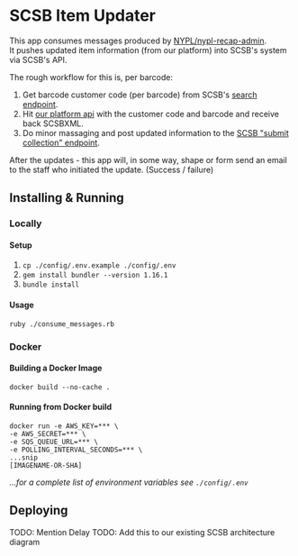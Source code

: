 # SCSB Item Updater

This app consumes messages produced by [NYPL/nypl-recap-admin](https://github.com/NYPL/nypl-recap-admin).  
It pushes updated item information (from our platform) into SCSB's system via
SCSB's API.

The rough workflow for this is, per barcode:

1.  Get barcode customer code (per barcode) from SCSB's [search endpoint](https://uat-recap.htcinc.com:9093/swagger-ui.html#!/search-records-rest-controller/search).
2.  Hit [our platform api](https://platformdocs.nypl.org/#/recap/get_v0_1_recap_nypl_bibs) with the customer code and barcode and receive back SCSBXML.
3.  Do minor massaging and post updated information to the [SCSB "submit collection" endpoint](https://uat-recap.htcinc.com:9093/swagger-ui.html#!/shared-collection-rest-controller/submitCollection).

After the updates - this app will, in some way, shape or form send an email to
the staff who initiated the update. (Success / failure)

## Installing & Running

### Locally

#### Setup

1.  `cp ./config/.env.example ./config/.env`
1.  `gem install bundler --version 1.16.1`
1.  `bundle install`

#### Usage

`ruby ./consume_messages.rb`

### Docker

#### Building a Docker Image

`docker build --no-cache .`

#### Running from Docker build

```
docker run -e AWS_KEY=*** \
-e AWS_SECRET=*** \
-e SQS_QUEUE_URL=*** \
-e POLLING_INTERVAL_SECONDS=*** \
...snip
[IMAGENAME-OR-SHA]
```

_...for a complete list of environment variables see `./config/.env`_

## Deploying

TODO: Mention Delay
TODO: Add this to our existing SCSB architecture diagram
